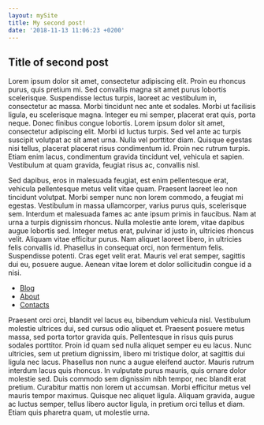 ```yaml
---
layout: mySite
title: My second post!
date: '2018-11-13 11:06:23 +0200'
---
```


## Title of second post 

Lorem ipsum dolor sit amet, consectetur adipiscing elit. Proin eu rhoncus purus, quis pretium mi. Sed convallis magna sit amet purus lobortis scelerisque. Suspendisse lectus turpis, laoreet ac vestibulum in, consectetur ac massa. Morbi tincidunt nec ante et sodales. Morbi ut facilisis ligula, eu scelerisque magna. Integer eu mi semper, placerat erat quis, porta neque. Donec finibus congue lobortis. Lorem ipsum dolor sit amet, consectetur adipiscing elit. Morbi id luctus turpis. Sed vel ante ac turpis suscipit volutpat ac sit amet urna. Nulla vel porttitor diam. Quisque egestas nisi tellus, placerat placerat risus condimentum id. Proin nec rutrum turpis. Etiam enim lacus, condimentum gravida tincidunt vel, vehicula et sapien. Vestibulum at quam gravida, feugiat risus ac, convallis nisl.


Sed dapibus, eros in malesuada feugiat, est enim pellentesque erat, vehicula pellentesque metus velit vitae quam. Praesent laoreet leo non tincidunt volutpat. Morbi semper nunc non lorem commodo, a feugiat mi egestas. Vestibulum in massa ullamcorper, varius purus quis, scelerisque sem. Interdum et malesuada fames ac ante ipsum primis in faucibus. Nam at urna a turpis dignissim rhoncus. Nulla molestie ante lorem, vitae dapibus augue lobortis sed. Integer metus erat, pulvinar id justo in, ultricies rhoncus velit. Aliquam vitae efficitur purus. Nam aliquet laoreet libero, in ultricies felis convallis id. Phasellus in consequat orci, non fermentum felis. Suspendisse potenti. Cras eget velit erat. Mauris vel erat semper, sagittis dui eu, posuere augue. Aenean vitae lorem et dolor sollicitudin congue id a nisi.


<ul>
                <li>
                    <a href="/">Blog</a></li>
                <li>
                    <a href="/about/">About</a></li>
                <li>
                    <a href="/contacts/">Contacts</a></li>
            </ul>

Praesent orci orci, blandit vel lacus eu, bibendum vehicula nisl. Vestibulum molestie ultrices dui, sed cursus odio aliquet et. Praesent posuere metus massa, sed porta tortor gravida quis. Pellentesque in risus quis purus sodales porttitor. Proin id quam sed nulla aliquet semper eu eu lacus. Nunc ultricies, sem ut pretium dignissim, libero mi tristique dolor, at sagittis dui ligula nec lacus. Phasellus non nunc a augue eleifend auctor. Mauris rutrum interdum lacus quis rhoncus. In vulputate purus mauris, quis ornare dolor molestie sed. Duis commodo sem dignissim nibh tempor, nec blandit erat pretium. Curabitur mattis non lorem ut accumsan. Morbi efficitur metus vel mauris tempor maximus. Quisque nec aliquet ligula. Aliquam gravida, augue ac luctus semper, tellus libero auctor ligula, in pretium orci tellus et diam. Etiam quis pharetra quam, ut molestie urna.
